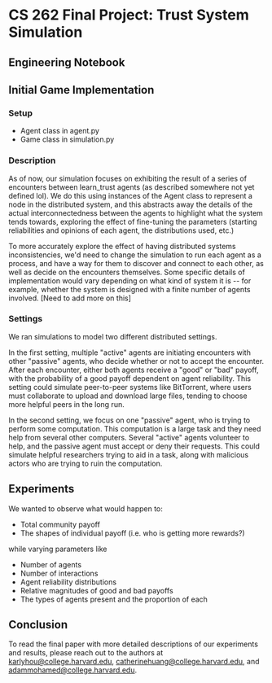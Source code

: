 # CS 262 Final Project: Trust System Simulation

## Engineering Notebook

## Initial Game Implementation
### Setup
* Agent class in agent.py
* Game class in simulation.py

### Description

As of now, our simulation focuses on exhibiting the result of a series of encounters between learn_trust agents (as described somewhere not yet defined lol). We do this using instances of the Agent class to represent a node in the distributed system, and this abstracts away the details of the actual interconnectedness between the agents to highlight what the system tends towards, exploring the effect of fine-tuning the parameters (starting reliabilities and opinions of each agent, the distributions used, etc.)

To more accurately explore the effect of having distributed systems inconsistencies, we'd need to change the simulation to run each agent as a process, and have a way for them to discover and connect to each other, as well as decide on the encounters themselves. Some specific details of implementation would vary depending on what kind of system it is -- for example, whether the system is designed with a finite number of agents involved. [Need to add more on this]

### Settings

We ran simulations to model two different distributed settings.

In the first setting, multiple "active" agents are initiating encounters with other "passive" agents, who decide whether or not to accept the encounter. After each encounter, either both agents receive a "good" or "bad" payoff, with the probability of a good payoff dependent on agent reliability. This setting could simulate peer-to-peer systems like BitTorrent, where users must collaborate to upload and download large files, tending to choose more helpful peers in the long run.

In the second setting, we focus on one "passive" agent, who is trying to perform some computation. This computation is a large task and they need help from several other computers. Several "active" agents volunteer to help, and the passive agent must accept or deny their requests. This could simulate helpful researchers trying to aid in a task, along with malicious actors who are trying to ruin the computation.

## Experiments
We wanted to observe what would happen to:
* Total community payoff 
* The shapes of individual payoff (i.e. who is getting more rewards?)

while varying parameters like
* Number of agents
* Number of interactions
* Agent reliability distributions 
* Relative magnitudes of good and bad payoffs
* The types of agents present and the proportion of each

## Conclusion
To read the final paper with more detailed descriptions of our experiments and results, please reach out to the authors at karlyhou@college.harvard.edu, catherinehuang@college.harvard.edu, and adammohamed@college.harvard.edu.